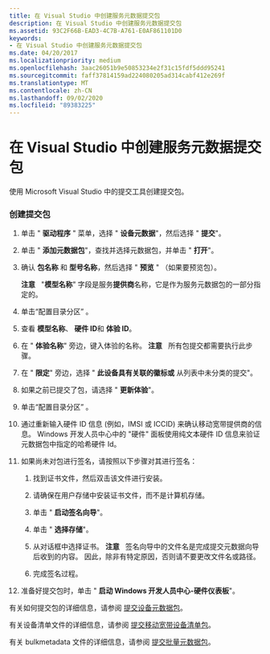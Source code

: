 ```yaml
---
title: 在 Visual Studio 中创建服务元数据提交包
description: 在 Visual Studio 中创建服务元数据提交包
ms.assetid: 93C2F66B-EAD3-4C7B-A761-E0AF861101D0
keywords:
- 在 Visual Studio 中创建服务元数据提交包
ms.date: 04/20/2017
ms.localizationpriority: medium
ms.openlocfilehash: 3aac26051b9e50853234e2f31c15fdf5ddd95241
ms.sourcegitcommit: faff37814159ad224080205ad314cabf412e269f
ms.translationtype: MT
ms.contentlocale: zh-CN
ms.lasthandoff: 09/02/2020
ms.locfileid: "89383225"
---
```

# <a name="creating-a-service-metadata-submission-package-in-visual-studio"></a>在 Visual Studio 中创建服务元数据提交包


使用 Microsoft Visual Studio 中的提交工具创建提交包。

### <a name="span-idto_create_a_submission_packagespanspan-idto_create_a_submission_packagespanspan-idto_create_a_submission_packagespanto-create-a-submission-package"></a><span id="To_create_a_submission_package"></span><span id="to_create_a_submission_package"></span><span id="TO_CREATE_A_SUBMISSION_PACKAGE"></span>创建提交包

1.  单击 " **驱动程序** " 菜单，选择 " **设备元数据**"，然后选择 " **提交**"。
2.  单击 " **添加元数据包**"，查找并选择元数据包，并单击 " **打开**"。
3.  确认 **包名称** 和 **型号名称**，然后选择 " **预览** " （如果要预览包）。

    **注意**   "**模型名称**" 字段是服务**提供商**名称，它是作为服务元数据包的一部分指定的。

     

4.  单击“配置目录分区”  。
5.  查看 **模型名称**、 **硬件 ID**和 **体验 ID**。
6.  在 " **体验名称**" 旁边，键入体验的名称。
    **注意**   所有包提交都需要执行此步骤。

     

7.  在 " **限定**" 旁边，选择 " **此设备具有关联的徽标或** 从列表中未分类的提交"。
8.  如果之前已提交了包，请选择 " **更新体验**"。
9.  单击“配置目录分区”  。
10. 通过重新输入硬件 ID 信息 (例如，IMSI 或 ICCID) 来确认移动宽带提供商的信息。 Windows 开发人员中心中的 "硬件" 面板使用纯文本硬件 ID 信息来验证元数据包中指定的哈希硬件 Id。
11. 如果尚未对包进行签名，请按照以下步骤对其进行签名：

    1.  找到证书文件，然后双击该文件进行安装。
    2.  请确保在用户存储中安装证书文件，而不是计算机存储。
    3.  单击 " **启动签名向导**"。
    4.  单击 " **选择存储**"。
    5.  从对话框中选择证书。
        **注意**   签名向导中的文件名是完成提交元数据向导后收到的内容。 因此，除非有特定原因，否则请不要更改文件名或路径。

         

    6.  完成签名过程。

12. 准备好提交包时，单击 " **启动 Windows 开发人员中心-硬件仪表板**"。

有关如何提交包的详细信息，请参阅 [提交设备元数据包](../dashboard/submit-a-device-metadata-package--dashboard-help-.md)。

有关设备清单文件的详细信息，请参阅 [提交移动宽带设备清单包](../dashboard/submit-a-mobile-broadband-device-manifest-package.md)。

有关 bulkmetadata 文件的详细信息，请参阅 [提交批量元数据包](../dashboard/submit-a-bulk-metadata-package.md)。

 


